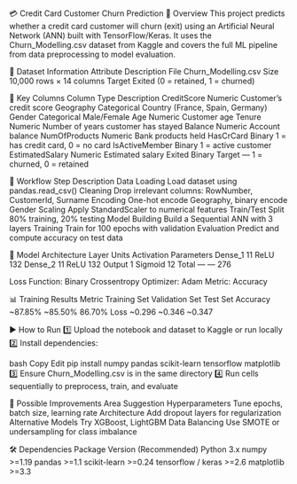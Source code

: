 💳 Credit Card Customer Churn Prediction
📌 Overview
This project predicts whether a credit card customer will churn (exit) using an Artificial Neural Network (ANN) built with TensorFlow/Keras.
It uses the Churn_Modelling.csv dataset from Kaggle and covers the full ML pipeline from data preprocessing to model evaluation.

📂 Dataset Information
Attribute	Description
File	Churn_Modelling.csv
Size	10,000 rows × 14 columns
Target	Exited (0 = retained, 1 = churned)

🔑 Key Columns
Column	Type	Description
CreditScore	Numeric	Customer’s credit score
Geography	Categorical	Country (France, Spain, Germany)
Gender	Categorical	Male/Female
Age	Numeric	Customer age
Tenure	Numeric	Number of years customer has stayed
Balance	Numeric	Account balance
NumOfProducts	Numeric	Bank products held
HasCrCard	Binary	1 = has credit card, 0 = no card
IsActiveMember	Binary	1 = active customer
EstimatedSalary	Numeric	Estimated salary
Exited	Binary	Target — 1 = churned, 0 = retained

🔄 Workflow
Step	Description
Data Loading	Load dataset using pandas.read_csv()
Cleaning	Drop irrelevant columns: RowNumber, CustomerId, Surname
Encoding	One-hot encode Geography, binary encode Gender
Scaling	Apply StandardScaler to numerical features
Train/Test Split	80% training, 20% testing
Model Building	Build a Sequential ANN with 3 layers
Training	Train for 100 epochs with validation
Evaluation	Predict and compute accuracy on test data

🧠 Model Architecture
Layer	Units	Activation	Parameters
Dense_1	11	ReLU	132
Dense_2	11	ReLU	132
Output	1	Sigmoid	12
Total	—	—	276

Loss Function: Binary Crossentropy
Optimizer: Adam
Metric: Accuracy

📊 Training Results
Metric	Training Set	Validation Set	Test Set
Accuracy	~87.85%	~85.50%	86.70%
Loss	~0.296	~0.346	~0.347

▶️ How to Run
1️⃣ Upload the notebook and dataset to Kaggle or run locally
2️⃣ Install dependencies:

bash
Copy
Edit
pip install numpy pandas scikit-learn tensorflow matplotlib
3️⃣ Ensure Churn_Modelling.csv is in the same directory
4️⃣ Run cells sequentially to preprocess, train, and evaluate

🚀 Possible Improvements
Area	Suggestion
Hyperparameters	Tune epochs, batch size, learning rate
Architecture	Add dropout layers for regularization
Alternative Models	Try XGBoost, LightGBM
Data Balancing	Use SMOTE or undersampling for class imbalance

🛠 Dependencies
Package	Version (Recommended)
Python	3.x
numpy	>=1.19
pandas	>=1.1
scikit-learn	>=0.24
tensorflow / keras	>=2.6
matplotlib	>=3.3
